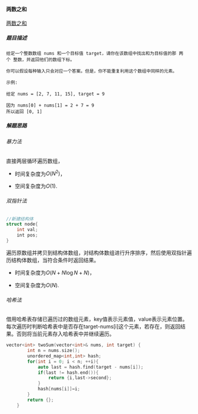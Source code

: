 #### 两数之和

[两数之和](https://leetcode.cn/problems/two-sum/)

##### 题目描述

```
给定一个整数数组 nums 和一个目标值 target，请你在该数组中找出和为目标值的那 两个 整数，并返回他们的数组下标。

你可以假设每种输入只会对应一个答案。但是，你不能重复利用这个数组中同样的元素。

示例:

给定 nums = [2, 7, 11, 15], target = 9

因为 nums[0] + nums[1] = 2 + 7 = 9
所以返回 [0, 1]
```

##### 解题思路

###### 暴力法

直接两层循环遍历数组，

- 时间复杂度为$O(N^2)$，

- 空间复杂度为$O(1)$.

###### 双指针法

```C++
//新建结构体
struct node{
    int val;
    int pos;
}
```

遍历原数组并拷贝到结构体数组，对结构体数组进行升序排序，然后使用双指针遍历结构体数组，当符合条件时返回结果。

- 时间复杂度为$O(N+N\log N+N)$，

- 空间复杂度为$O(N)$.

###### 哈希法

借用哈希表存储已遍历过的数组元素，key值表示元素值，value表示元素位置。每次遍历时判断哈希表中是否存在target-nums[i]这个元素，若存在，则返回结果。否则将当前元素存入哈希表中并继续遍历。

```c++
vector<int> twoSum(vector<int>& nums, int target) {
        int n = nums.size();
        unordered_map<int,int> hash;
        for(int i = 0; i < n; ++i){
            auto last = hash.find(target - nums[i]);
            if(last != hash.end()){
                return {i,last->second};
            }
            hash[nums[i]]=i;
        }
        return {};
    }
```

